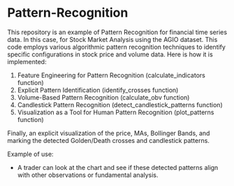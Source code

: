 # Pattern-Recognition
This repository is an example of Pattern Recognition for financial time series data. In this case, for Stock Market Analysis using the AGIO dataset.
This code employs various algorithmic pattern recognition techniques to identify specific configurations in stock price and volume data.
Here is how it is implemented:
1) Feature Engineering for Pattern Recognition (calculate_indicators function)
2) Explicit Pattern Identification (identify_crosses function)
3) Volume-Based Pattern Recognition (calculate_obv function)
4) Candlestick Pattern Recognition (detect_candlestick_patterns function)
5) Visualization as a Tool for Human Pattern Recognition (plot_patterns function)

Finally, an explicit visualization of the price, MAs, Bollinger Bands, and marking the detected Golden/Death crosses and candlestick patterns.

Example of use:
- A trader can look at the chart and see if these detected patterns align with other observations or fundamental analysis.
